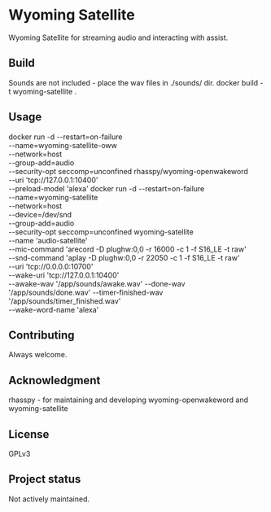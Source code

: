 # Wyoming Satellite

Wyoming Satellite for streaming audio and interacting with assist.

## Build
Sounds are not included - place the wav files in ./sounds/ dir.
docker build -t wyoming-satellite .

## Usage
docker run -d --restart=on-failure \
  --name=wyoming-satellite-oww \
  --network=host \
  --group-add=audio \
  --security-opt seccomp=unconfined rhasspy/wyoming-openwakeword \
  --uri 'tcp://127.0.0.1:10400' \
  --preload-model 'alexa'
docker run -d --restart=on-failure \
  --name=wyoming-satellite \
  --network=host \
  --device=/dev/snd \
  --group-add=audio \
  --security-opt seccomp=unconfined wyoming-satellite \
  --name 'audio-satellite' \
  --mic-command 'arecord -D plughw:0,0 -r 16000 -c 1 -f S16_LE -t raw' \
  --snd-command 'aplay -D plughw:0,0 -r 22050 -c 1 -f S16_LE -t raw' \
  --uri 'tcp://0.0.0.0:10700' \
  --wake-uri 'tcp://127.0.0.1:10400' \
  --awake-wav '/app/sounds/awake.wav' --done-wav '/app/sounds/done.wav' --timer-finished-wav '/app/sounds/timer_finished.wav' \
  --wake-word-name 'alexa'

## Contributing
Always welcome.

## Acknowledgment
rhasspy - for maintaining and developing wyoming-openwakeword and wyoming-satellite 

## License
GPLv3

## Project status
Not actively maintained.
